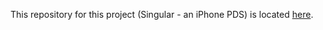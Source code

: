 This repository for this project (Singular - an iPhone PDS) is located [here](https://www.github.com/grantrobertsmith/Singular).
